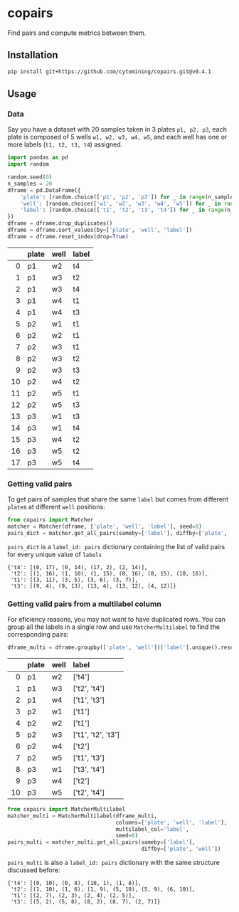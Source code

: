  # copairs

Find pairs and compute metrics between them.

## Installation

```bash
pip install git+https://github.com/cytomining/copairs.git@v0.4.1
```

## Usage

### Data

Say you have a dataset with 20 samples taken in 3 plates `p1, p2, p3`,
each plate is composed of 5 wells `w1, w2, w3, w4, w5`, and each well 
has one or more labels (`t1, t2, t3, t4`) assigned.

```python
import pandas as pd
import random

random.seed(0)
n_samples = 20
dframe = pd.DataFrame({
    'plate': [random.choice(['p1', 'p2', 'p3']) for _ in range(n_samples)],
    'well': [random.choice(['w1', 'w2', 'w3', 'w4', 'w5']) for _ in range(n_samples)],
    'label': [random.choice(['t1', 't2', 't3', 't4']) for _ in range(n_samples)]
})
dframe = dframe.drop_duplicates()
dframe = dframe.sort_values(by=['plate', 'well', 'label'])
dframe = dframe.reset_index(drop=True)
```

|    | plate   | well   | label   |
|---:|:--------|:-------|:--------|
|  0 | p1      | w2     | t4      |
|  1 | p1      | w3     | t2      |
|  2 | p1      | w3     | t4      |
|  3 | p1      | w4     | t1      |
|  4 | p1      | w4     | t3      |
|  5 | p2      | w1     | t1      |
|  6 | p2      | w2     | t1      |
|  7 | p2      | w3     | t1      |
|  8 | p2      | w3     | t2      |
|  9 | p2      | w3     | t3      |
| 10 | p2      | w4     | t2      |
| 11 | p2      | w5     | t1      |
| 12 | p2      | w5     | t3      |
| 13 | p3      | w1     | t3      |
| 14 | p3      | w1     | t4      |
| 15 | p3      | w4     | t2      |
| 16 | p3      | w5     | t2      |
| 17 | p3      | w5     | t4      |

### Getting valid pairs

To get pairs of samples that share the same `label` but comes from different
`plate`s at different `well` positions: 

```python
from copairs import Matcher
matcher = Matcher(dframe, ['plate', 'well', 'label'], seed=0)
pairs_dict = matcher.get_all_pairs(sameby=['label'], diffby=['plate', 'well'])
```

`pairs_dict` is a `label_id: pairs` dictionary containing the list of valid
pairs for every unique value of `labels`

```
{'t4': [(0, 17), (0, 14), (17, 2), (2, 14)],
 't2': [(1, 16), (1, 10), (1, 15), (8, 16), (8, 15), (10, 16)],
 't1': [(3, 11), (3, 5), (3, 6), (3, 7)],
 't3': [(9, 4), (9, 13), (13, 4), (13, 12), (4, 12)]}
```

### Getting valid pairs from a multilabel column

For eficiency reasons, you may not want to have duplicated rows. You can
group all the labels in a single row and use `MatcherMultilabel` to find the
corresponding pairs:

```python
dframe_multi = dframe.groupby(['plate', 'well'])['label'].unique().reset_index()
```

|    | plate   | well   | label              |
|---:|:--------|:-------|:-------------------|
|  0 | p1      | w2     | ['t4']             |
|  1 | p1      | w3     | ['t2', 't4']       |
|  2 | p1      | w4     | ['t1', 't3']       |
|  3 | p2      | w1     | ['t1']             |
|  4 | p2      | w2     | ['t1']             |
|  5 | p2      | w3     | ['t1', 't2', 't3'] |
|  6 | p2      | w4     | ['t2']             |
|  7 | p2      | w5     | ['t1', 't3']       |
|  8 | p3      | w1     | ['t3', 't4']       |
|  9 | p3      | w4     | ['t2']             |
| 10 | p3      | w5     | ['t2', 't4']       |

```python
from copairs import MatcherMultilabel
matcher_multi = MatcherMultilabel(dframe_multi,
                                  columns=['plate', 'well', 'label'],
                                  multilabel_col='label',
                                  seed=0)
pairs_multi = matcher_multi.get_all_pairs(sameby=['label'],
                                          diffby=['plate', 'well'])
```

`pairs_multi` is also a `label_id: pairs` dictionary with the same
structure discussed before:

```
{'t4': [(0, 10), (0, 8), (10, 1), (1, 8)],
 't2': [(1, 10), (1, 6), (1, 9), (5, 10), (5, 9), (6, 10)],
 't1': [(2, 7), (2, 3), (2, 4), (2, 5)],
 't3': [(5, 2), (5, 8), (8, 2), (8, 7), (2, 7)]}
```
